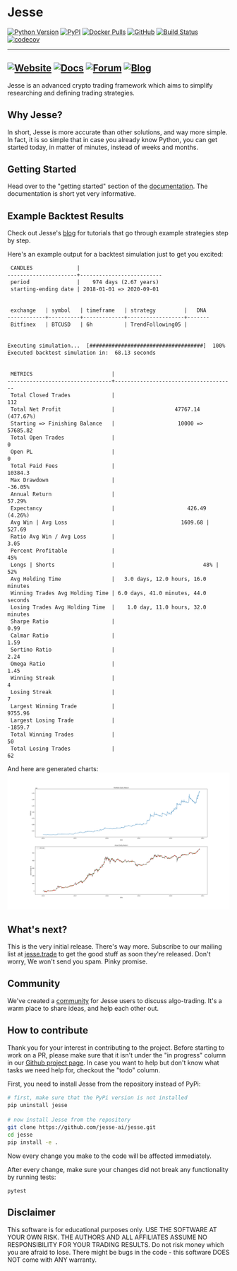 # Jesse
[![Python Version](https://img.shields.io/badge/python-3.6%20%7C%203.7%20%7C%203.8-blue)](https://www.python.org/)
[![PyPI](https://img.shields.io/pypi/v/jesse)](https://pypi.org/project/jesse)
[![Docker Pulls](https://img.shields.io/docker/pulls/salehmir/jesse)](https://hub.docker.com/r/salehmir/jesse)
[![GitHub](https://img.shields.io/github/license/jesse-ai/jesse)](https://github.com/jesse-ai/jesse)
[![Build Status](https://travis-ci.com/jesse-ai/jesse.svg?branch=master)](https://travis-ci.com/jesse-ai/jesse)
[![codecov](https://codecov.io/gh/jesse-ai/jesse/branch/master/graph/badge.svg)](https://codecov.io/gh/jesse-ai/jesse)

---
[![Website](https://img.shields.io/badge/Website-Start%20here!-9cf)](https://jesse.trade)
[![Docs](https://img.shields.io/badge/Docs-Learn%20how!-red)](https://docs.jesse.trade)
[![Forum](https://img.shields.io/badge/Forum-Join%20us!-brightgreen)](https://forum.jesse.trade)
[![Blog](https://img.shields.io/badge/Blog-Get%20the%20news!-blueviolet)](https://jesse.trade/blog)
---
Jesse is an advanced crypto trading framework which aims to simplify researching and defining trading strategies.

## Why Jesse?
In short, Jesse is more accurate than other solutions, and way more simple. 
In fact, it is so simple that in case you already know Python, you can get started today, in matter of minutes, instead of weeks and months.

## Getting Started
Head over to the "getting started" section of the [documentation](https://docs.jesse.trade/docs/getting-started). The 
documentation is short yet very informative. 

## Example Backtest Results

Check out Jesse's [blog](https://jesse.trade/blog) for tutorials that go through example strategies step by step. 

Here's an example output for a backtest simulation just to get you excited:
```
 CANDLES              |
----------------------+--------------------------
 period               |    974 days (2.67 years)
 starting-ending date | 2018-01-01 => 2020-09-01


 exchange   | symbol   | timeframe   | strategy         |   DNA
------------+----------+-------------+------------------+-------
 Bitfinex   | BTCUSD   | 6h          | TrendFollowing05 |


Executing simulation...  [####################################]  100%
Executed backtest simulation in:  68.13 seconds


 METRICS                         |
---------------------------------+--------------------------------------
 Total Closed Trades             |                                  112
 Total Net Profit                |                   47767.14 (477.67%)
 Starting => Finishing Balance   |                    10000 => 57685.82
 Total Open Trades               |                                    0
 Open PL                         |                                    0
 Total Paid Fees                 |                              10384.3
 Max Drawdown                    |                              -36.05%
 Annual Return                   |                               57.29%
 Expectancy                      |                       426.49 (4.26%)
 Avg Win | Avg Loss              |                     1609.68 | 527.69
 Ratio Avg Win / Avg Loss        |                                 3.05
 Percent Profitable              |                                  45%
 Longs | Shorts                  |                            48% | 52%
 Avg Holding Time                |   3.0 days, 12.0 hours, 16.0 minutes
 Winning Trades Avg Holding Time | 6.0 days, 41.0 minutes, 44.0 seconds
 Losing Trades Avg Holding Time  |    1.0 day, 11.0 hours, 32.0 minutes
 Sharpe Ratio                    |                                 0.99
 Calmar Ratio                    |                                 1.59
 Sortino Ratio                   |                                 2.24
 Omega Ratio                     |                                 1.45
 Winning Streak                  |                                    4
 Losing Streak                   |                                    7
 Largest Winning Trade           |                              9755.96
 Largest Losing Trade            |                              -1859.7
 Total Winning Trades            |                                   50
 Total Losing Trades             |                                   62
```

And here are generated charts:
![chart-example](https://raw.githubusercontent.com/jesse-ai/jesse/master/assets/chart-example.png)

## What's next?
This is the very initial release. There's way more. Subscribe to our mailing list at [jesse.trade](https://jesse.trade) to get the good stuff as soon they're released. Don't worry, We won't send you spam. Pinky promise.

## Community
We've created a [community](http://forum.jesse.trade/) for Jesse users to discuss algo-trading. It's a warm place to share ideas, and help each other out.

## How to contribute
Thank you for your interest in contributing to the project. Before starting to work on a PR, please make sure that it isn't under the "in progress" column in our [Github project page](https://github.com/jesse-ai/jesse/projects/2). In case you want to help but don't know what tasks we need help for, checkout the "todo" column. 

First, you need to install Jesse from the repository instead of PyPi:

```sh
# first, make sure that the PyPi version is not installed
pip uninstall jesse

# now install Jesse from the repository
git clone https://github.com/jesse-ai/jesse.git
cd jesse
pip install -e .
```

Now every change you make to the code will be affected immediately.

After every change, make sure your changes did not break any functionality by running tests:
```
pytest
```

## Disclaimer
This software is for educational purposes only. USE THE SOFTWARE AT YOUR OWN RISK. THE AUTHORS AND ALL AFFILIATES ASSUME NO RESPONSIBILITY FOR YOUR TRADING RESULTS. Do not risk money which you are afraid to lose. There might be bugs in the code - this software DOES NOT come with ANY warranty.
